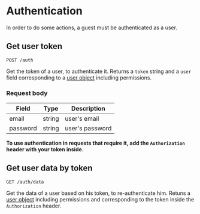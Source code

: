 # Authentication

In order to do some actions, a guest must be authenticated as a user.

## Get user token

`POST /auth`

Get the token of a user, to authenticate it. Returns a `token` string and a `user` field corresponding to a [user object](../models/user.v2.yaml) including permissions.

### Request body

| Field    | Type   | Description     |
| -------- | ------ | --------------- |
| email    | string | user's email    |
| password | string | user's password |

**To use authentication in requests that require it, add the `Authorization` header with your token inside.**

## Get user data by token

`GET /auth/data`

Get the data of a user based on his token, to re-authenticate him. Retuns a [user object](../resources/User.md#user-object) including permissions and corresponding to the token inside the `Authorization` header.
